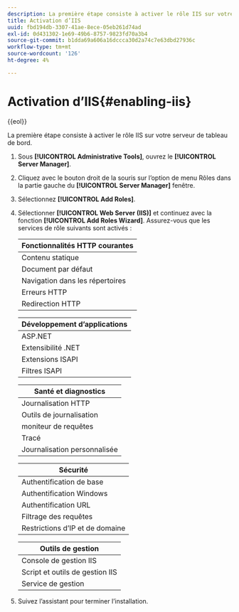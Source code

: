 ```yaml
---
description: La première étape consiste à activer le rôle IIS sur votre serveur de tableau de bord.
title: Activation d’IIS
uuid: fbd194db-3307-41ae-8ece-05eb261d74ad
exl-id: 0d431302-1e69-49b6-8757-9823fd70a3b4
source-git-commit: b1dda69a606a16dccca30d2a74c7e63dbd27936c
workflow-type: tm+mt
source-wordcount: '126'
ht-degree: 4%

---
```


# Activation d’IIS{#enabling-iis}

{{eol}}

La première étape consiste à activer le rôle IIS sur votre serveur de tableau de bord.

1. Sous **[!UICONTROL Administrative Tools]**, ouvrez le **[!UICONTROL Server Manager]**.
1. Cliquez avec le bouton droit de la souris sur l’option de menu Rôles dans la partie gauche du **[!UICONTROL Server Manager]** fenêtre.
1. Sélectionnez **[!UICONTROL Add Roles]**.
1. Sélectionner **[!UICONTROL Web Server (IIS)]** et continuez avec la fonction **[!UICONTROL Add Roles Wizard]**. Assurez-vous que les services de rôle suivants sont activés :

   | Fonctionnalités HTTP courantes |
   |---|
   | Contenu statique |
   | Document par défaut |
   | Navigation dans les répertoires |
   | Erreurs HTTP |
   | Redirection HTTP |

   | Développement d’applications |
   |---|
   | ASP.NET |
   | Extensibilité .NET |
   | Extensions ISAPI |
   | Filtres ISAPI |

   | Santé et diagnostics |
   |---|
   | Journalisation HTTP |
   | Outils de journalisation |
   | moniteur de requêtes |
   | Tracé |
   | Journalisation personnalisée |

   | Sécurité |
   |---|
   | Authentification de base |
   | Authentification Windows |
   | Authentification URL |
   | Filtrage des requêtes |
   | Restrictions d’IP et de domaine |

   | Outils de gestion |
   |---|
   | Console de gestion IIS |
   | Script et outils de gestion IIS |
   | Service de gestion |

1. Suivez l’assistant pour terminer l’installation.
